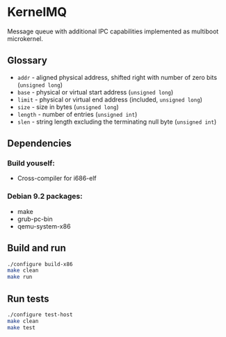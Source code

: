 KernelMQ
========

Message queue with additional IPC capabilities implemented as multiboot microkernel.

Glossary
--------

* `addr` - aligned physical address, shifted right with number of zero bits (`unsigned long`)
* `base` - physical or virtual start address (`unsigned long`)
* `limit` - physical or virtual end address (included, `unsigned long`)
* `size` - size in bytes (`unsigned long`)
* `length` - number of entries (`unsigned int`)
* `slen` - string length excluding the terminating null byte (`unsigned int`)

Dependencies
------------

### Build youself:

* Cross-compiler for i686-elf

### Debian 9.2 packages:

* make
* grub-pc-bin
* qemu-system-x86

Build and run
-------------

```sh
./configure build-x86
make clean
make run
```

Run tests
---------

```sh
./configure test-host
make clean
make test
```
